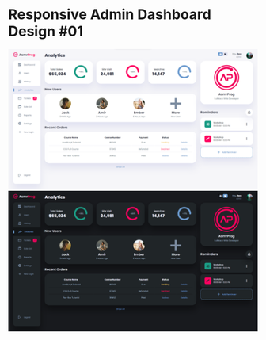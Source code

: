 # Responsive Admin Dashboard Design #01
![screenshot1](screenshot1.png)
![screenshot2](screenshot2.png)
